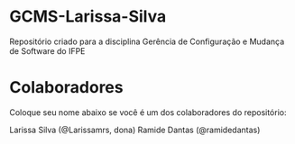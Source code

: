 # GCMS-Larissa-Silva
Repositório criado para a disciplina Gerência de Configuração e Mudança de Software do IFPE

# Colaboradores
Coloque seu nome abaixo se você é um dos colaboradores do repositório:

Larissa Silva (@Larissamrs, dona)
Ramide Dantas (@ramidedantas)
